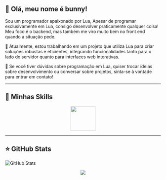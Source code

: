 ## 💜 Olá, meu nome é bunny!

Sou um programador apaixonado por Lua, Apesar de programar exclusivamente em Lua, consigo desenvolver praticamente qualquer coisa! Meu foco é o backend, mas também me viro muito bem no front end quando a situação pede.

🔭 Atualmente, estou trabalhando em um projeto que utiliza Lua para criar soluções robustas e eficientes, integrando funcionalidades tanto para o lado do servidor quanto para interfaces web interativas.

💬 Se você tiver dúvidas sobre programação em Lua, quiser trocar ideias sobre desenvolvimento ou conversar sobre projetos, sinta-se à vontade para entrar em contato!

---

## 🚀 Minhas Skills

<p align="center">
  <a href="https://skillicons.dev">
    <img src="https://skillicons.dev/icons?i=lua" style="width: 80px; height: 80px;" />
  </a>
</p>

---

## ⭐ GitHub Stats

![GitHub Stats](https://github-readme-stats.vercel.app/api?username=BunnyTheScripter&show_icons=true)


<p align="center">
  <a href="https://skillicons.dev">
    <img src="https://img.shields.io/badge/Lua-2C2D72?style=for-the-badge&logo=lua&logoColor=white" />
  </a>
</p>




